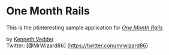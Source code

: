 # One Month Rails

This is the ptinteresting sample application for
[*One Month Rails*](http:///onemonthrails.com)

by [Kenneth Vedder](http://kvedder.com)<br>
Twitter: [@MrWizard86] (https://twitter.com/mrwizard86)